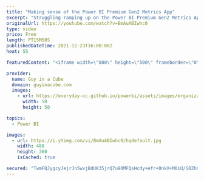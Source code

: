 ```yaml
---
title: "Making sense of the Power BI Premium Gen2 Metrics App"
excerpt: "Struggling ramping up on the Power BI Premium Gen2 Metrics App? Adam walks through the app to help you install it and navigate to get the most value. Some great stuff in the latest update!  Install the Gen2 metrics app https://docs.microsoft.com/en-us/power-bi/admin/service-premium-install-gen2-app"
originalUrl: https://youtube.com/watch?v=BmAuABIwhc0
type: video
price: Free
length: PT15M50S
publishedDateTime: 2021-12-23T16:00:08Z
heat: 55

featuredContent: "<iframe width=\"800\" height=\"500\" frameborder=\"0\" src=\"https://www.youtube.com/embed/BmAuABIwhc0\" allow=\"accelerometer; autoplay; encrypted-media; gyroscope; picture-in-picture\" allowfullscreen></iframe>"

provider:
  name: Guy in a Cube
  domain: guyinacube.com
  images:
    - url: https://everyday-cc.github.io/powerbi/assets/images/organizations/guyinacube.com-50x50.jpg
      width: 50
      height: 50

topics:
  - Power BI

images:
  - url: https://i.ytimg.com/vi/BmAuABIwhc0/hqdefault.jpg
    width: 480
    height: 360
    isCached: true

secured: "TwmFQJygcyJejrJn5wvjBdUK35jrQ7u90MFQsHcdy+efr+0nkX+M0iU/SOZhGvHPKzbfCXGOP1g6UGmgD1SzRBrwC9CoPKaYvYDoqeXjLOXNu5O/AYVf0o8bKr5MsajnHLlTuy7C6Ox/TwHrAMFlX9X/4AOjVojK4bhQiZw1NiYbm5bfzvWq02CEYpTCBW0rDBo2GxjAPgHVb2mPblYVH/8t+wDt1ezpQj902wAIrVzSjFQHOKAOKiD2IJExFy80FS3D5DL+XwEDcz/+hED06q56f0CsN9JVure/Vnr3kIzklvzf9Rwc5hiRjFia1coGHqgydjw3ecbiwFxJjVPOft3F4Sgw2PXA2Bv5X0tiwuBVbNkgmGuFQGuBxbZ0SXNwl+79YGZrMTNWe1SJrKtxsqwOzU6eLOcKLmmIScXMU30=;/a/sNW3j0DW2n4cT9CxxdA=="
---
```


